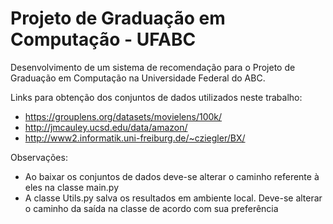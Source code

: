 # Projeto de Graduação em Computação - UFABC

Desenvolvimento de um sistema de recomendação para o Projeto de Graduação em Computação na Universidade Federal do ABC.

Links para obtenção dos conjuntos de dados utilizados neste trabalho:

- https://grouplens.org/datasets/movielens/100k/
- http://jmcauley.ucsd.edu/data/amazon/
- http://www2.informatik.uni-freiburg.de/~cziegler/BX/

Observações:

- Ao baixar os conjuntos de dados deve-se alterar o caminho referente à eles na classe main.py
- A classe Utils.py salva os resultados em ambiente local. Deve-se alterar o caminho da saída na classe de acordo com sua preferência
